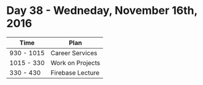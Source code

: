 # Day 38 - Wedneday, November 16th, 2016


Time        |   Plan   |
----------------|-------
930 - 1015 | Career Services
1015 - 330 | Work on Projects
330 - 430 | Firebase Lecture
